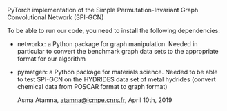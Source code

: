 PyTorch implementation of the Simple Permutation-Invariant Graph Convolutional Network (SPI-GCN)

To be able to run our code, you need to install the following dependencies:
- networkx: a Python package for graph manipulation. Needed in particular to convert the benchmark graph data sets
  to the appropriate format for our algorithm
- pymatgen: a Python package for materials science. Needed to be able to test SPI-GCN on the HYDRIDES data set
  of metal hydrides (convert chemical data from POSCAR format to graph format)
  
  Asma Atamna,
  atamna@icmpe.cnrs.fr,
  April 10th, 2019
